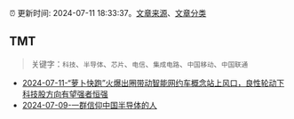 :alarm_clock: 更新时间: 2024-07-11 18:33:37。[文章来源](/README.md)、[文章分类](/TAGS.md)

## TMT


> 关键字：`科技`、`半导体`、`芯片`、`电信`、`集成电路`、`中国移动`、`中国联通`



- [2024-07-11-“萝卜快跑”火爆出圈带动智能网约车概念站上风口，良性轮动下科技股方向有望强者恒强](https://www.cls.cn/detail/1730539) 
- [2024-07-09-一群信仰中国半导体的人](https://posts.careerengine.us/p/668ca7ae8defaa58ee06d3d1) 
